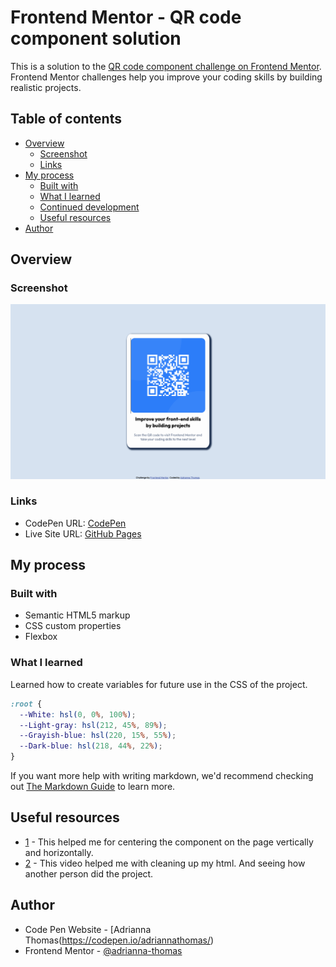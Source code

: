 # Frontend Mentor - QR code component solution

This is a solution to the [QR code component challenge on Frontend Mentor](https://www.frontendmentor.io/challenges/qr-code-component-iux_sIO_H). Frontend Mentor challenges help you improve your coding skills by building realistic projects. 

## Table of contents

- [Overview](#overview)
  - [Screenshot](#screenshot)
  - [Links](#links)
- [My process](#my-process)
  - [Built with](#built-with)
  - [What I learned](#what-i-learned)
  - [Continued development](#continued-development)
  - [Useful resources](#useful-resources)
- [Author](#author)


## Overview

### Screenshot

![](https://github.com/adrianna-thomas/qr-code-component/blob/d2c2b32f85002b336c4f170e37304defb82b6766/qr-code-component-screenshot.png)

### Links

- CodePen URL: [CodePen](https://codepen.io/adriannathomas/pen/ExoWKOe)
- Live Site URL: [GitHub Pages](https://adrianna-thomas.github.io/qr-code-component/)

## My process

### Built with

- Semantic HTML5 markup
- CSS custom properties
- Flexbox


### What I learned

Learned how to create variables for future use in the CSS of the project.


```css
:root {
  --White: hsl(0, 0%, 100%);
  --Light-gray: hsl(212, 45%, 89%);
  --Grayish-blue: hsl(220, 15%, 55%);
  --Dark-blue: hsl(218, 44%, 22%);
}
```

If you want more help with writing markdown, we'd recommend checking out [The Markdown Guide](https://www.markdownguide.org/) to learn more.


## Useful resources

- [1](https://stackoverflow.com/questions/31697269/center-divs-in-body-horizontally-and-vertically-with-flexbox) - This helped me for centering the component on the page vertically and horizontally. 
- [2](https://www.youtube.com/watch?v=5BBYPntB-GY&ab_channel=MrCoder) - This video helped me with cleaning up my html. And seeing how another person did the project. 


## Author

- Code Pen Website - [Adrianna Thomas(https://codepen.io/adriannathomas/)
- Frontend Mentor - [@adrianna-thomas](https://www.frontendmentor.io/profile/adrianna-thomas)
